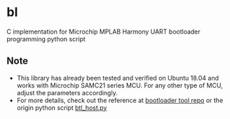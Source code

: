 # bl
C implementation for Microchip MPLAB Harmony UART bootloader programming python script

## Note
- This library has already been tested and verified on Ubuntu 18.04 and works with Microchip SAMC21 series MCU.
For any other type of MCU, adjust the parameters accordingly.
- For more details, check out the reference at [bootloader tool repo](https://github.com/Microchip-MPLAB-Harmony/bootloader) or the origin python script [btl_host.py](https://github.com/Microchip-MPLAB-Harmony/bootloader/blob/master/tools/btl_host.py)
